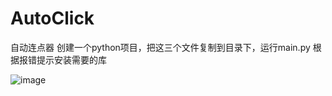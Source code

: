 # AutoClick
自动连点器
创建一个python项目，把这三个文件复制到目录下，运行main.py
根据报错提示安装需要的库

![image](https://github.com/user-attachments/assets/8be75e10-0c2d-4b12-be43-31c27201f095)
